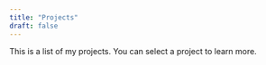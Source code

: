 ```yaml
---
title: "Projects"
draft: false 
---
```


This is a list of my projects. You can select a project to learn more.
